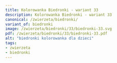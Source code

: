 ```yaml
---
title: Kolorowanka Biedronki - wariant 33
description: Kolorowanka Biedronki - wariant 33
canonical: /zwierzeta/biedronki/
variant_of: biedronki
image: /zwierzeta/biedronki/33/biedronki-33.svg
pdf: /zwierzeta/biedronki/33/biedronki-33.pdf
alt: "biedronki kolorowanka dla dzieci"
tags:
- zwierzeta
- biedronki
---
```

